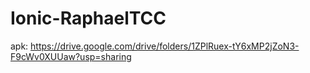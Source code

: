 # Ionic-RaphaelTCC

apk: https://drive.google.com/drive/folders/1ZPlRuex-tY6xMP2jZoN3-F9cWv0XUUaw?usp=sharing
